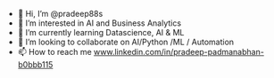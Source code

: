 - 👋 Hi, I’m @pradeep88s
- 👀 I’m interested in AI and Business Analytics
- 🌱 I’m currently learning Datascience, AI & ML
- 💞️ I’m looking to collaborate on AI/Python /ML / Automation
- 📫 How to reach me www.linkedin.com/in/pradeep-padmanabhan-b0bbb115

<!---
pradeep88s/pradeep88s is a ✨ special ✨ repository because its `README.md` (this file) appears on your GitHub profile.
You can click the Preview link to take a look at your changes.
--->
